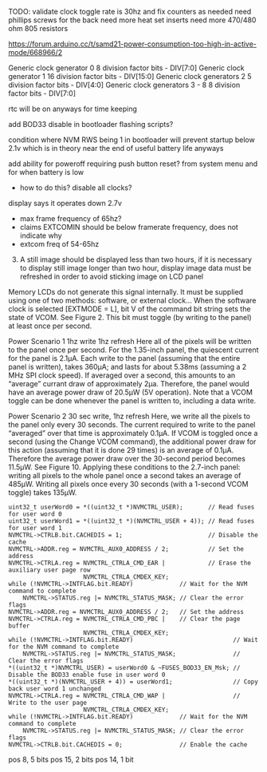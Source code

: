 TODO:
validate clock toggle rate is 30hz and fix counters as needed 
need phillips screws for the back
need more heat set inserts
need more 470/480 ohm 805 resistors



https://forum.arduino.cc/t/samd21-power-consumption-too-high-in-active-mode/668966/2


Generic clock generator 0               8 division factor bits - DIV[7:0]
Generic clock generator 1               16 division factor bits - DIV[15:0]
Generic clock generators 2              5 division factor bits - DIV[4:0]
Generic clock generators 3 - 8          8 division factor bits - DIV[7:0]

rtc will be on anyways for time keeping

add BOD33 disable in bootloader flashing scripts?

condition where NVM RWS being 1 in bootloader will prevent startup below 2.1v
which is in theory near the end of useful battery life anyways

add ability for poweroff requiring push button reset?
from system menu and for when battery is low
- how to do this? disable all clocks?


display says it operates down 2.7v
- max frame frequency of 65hz?
- claims EXTCOMIN should be below framerate frequency, does not indicate why
- extcom freq of 54-65hz

3) A still image should be displayed less than two hours, if it is necessary to display still image longer than two 
hour, display image data must be refreshed in order to avoid sticking image on LCD panel

Memory LCDs do not generate this signal internally. It must be supplied using one of two methods: 
software, or external clock...
When the software clock is selected [EXTMODE = L], bit V of the command bit string sets the state of VCOM. 
See Figure 2. This bit must toggle (by writing to the panel) at least once per second. 

Power Scenario 1 
1hz write 1hz refresh
Here all of the pixels will be written to the panel once per second. For the 1.35-inch panel, the quiescent 
current for the panel is 2.1μA. Each write to the panel (assuming that the entire panel is written), takes 
360μA; and lasts for about 5.38ms (assuming a 2 MHz SPI clock speed). 
If averaged over a second, this amounts to an “average” currant draw of approximately 2μa. Therefore, the 
panel would have an average power draw of 20.5μW (5V operation). Note that a VCOM toggle can be done 
whenever the panel is written to, including a data write. 

Power Scenario 2 
30 sec write, 1hz refresh
Here, we write all the pixels to the panel only every 30 seconds. The current required to write to the panel 
“averaged” over that time is approximately 0.1μA. If VCOM is toggled once a second (using the Change 
VCOM command), the additional power draw for this action (assuming that it is done 29 times) is an average 
of 0.1μA. Therefore the average power draw over the 30-second period becomes 11.5μW. See Figure 10.
Applying these conditions to the 2.7-inch panel: writing all pixels to the whole panel once a second takes an 
average of 485μW. Writing all pixels once every 30 seconds (with a 1-second VCOM toggle) takes 135μW.




    uint32_t userWord0 = *((uint32_t *)NVMCTRL_USER);       // Read fuses for user word 0
    uint32_t userWord1 = *((uint32_t *)(NVMCTRL_USER + 4)); // Read fuses for user word 1
    NVMCTRL->CTRLB.bit.CACHEDIS = 1;                        // Disable the cache
    NVMCTRL->ADDR.reg = NVMCTRL_AUX0_ADDRESS / 2;           // Set the address
    NVMCTRL->CTRLA.reg = NVMCTRL_CTRLA_CMD_EAR |            // Erase the auxiliary user page row
                         NVMCTRL_CTRLA_CMDEX_KEY;
    while (!NVMCTRL->INTFLAG.bit.READY)             // Wait for the NVM command to complete
        NVMCTRL->STATUS.reg |= NVMCTRL_STATUS_MASK; // Clear the error flags
    NVMCTRL->ADDR.reg = NVMCTRL_AUX0_ADDRESS / 2;   // Set the address
    NVMCTRL->CTRLA.reg = NVMCTRL_CTRLA_CMD_PBC |    // Clear the page buffer
                         NVMCTRL_CTRLA_CMDEX_KEY;
    while (!NVMCTRL->INTFLAG.bit.READY)                            // Wait for the NVM command to complete
        NVMCTRL->STATUS.reg |= NVMCTRL_STATUS_MASK;                // Clear the error flags
    *((uint32_t *)NVMCTRL_USER) = userWord0 & ~FUSES_BOD33_EN_Msk; // Disable the BOD33 enable fuse in user word 0
    *((uint32_t *)(NVMCTRL_USER + 4)) = userWord1;                 // Copy back user word 1 unchanged
    NVMCTRL->CTRLA.reg = NVMCTRL_CTRLA_CMD_WAP |                   // Write to the user page
                         NVMCTRL_CTRLA_CMDEX_KEY;
    while (!NVMCTRL->INTFLAG.bit.READY)             // Wait for the NVM command to complete
        NVMCTRL->STATUS.reg |= NVMCTRL_STATUS_MASK; // Clear the error flags
    NVMCTRL->CTRLB.bit.CACHEDIS = 0;                // Enable the cache


pos 8, 5 bits
pos 15, 2 bits
pos 14, 1 bit
